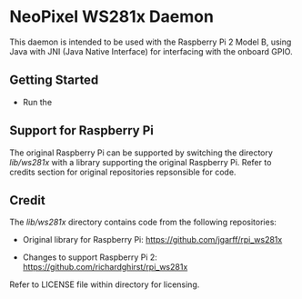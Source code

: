 # NeoPixel WS281x Daemon
This daemon is intended to be used with the Raspberry Pi 2 Model B, using Java with JNI (Java Native Interface) for interfacing with the onboard GPIO.

## Getting Started
- Run the 

## Support for Raspberry Pi
The original Raspberry Pi can be supported by switching the directory *lib/ws281x* with a library supporting the original Raspberry Pi. Refer to credits section for original repositories repsonsible for code.

## Credit
The *lib/ws281x* directory contains code from the following repositories:

- Original library for Raspberry Pi: https://github.com/jgarff/rpi_ws281x

- Changes to support Raspberry Pi 2: https://github.com/richardghirst/rpi_ws281x

Refer to LICENSE file within directory for licensing.

